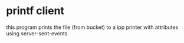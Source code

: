# printf client
this program prints the file (from bucket) to a ipp printer with attributes using server-sent-events

